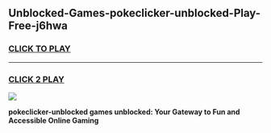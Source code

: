 
## Unblocked-Games-pokeclicker-unblocked-Play-Free-j6hwa
<h3>
<a href="https://premium76.site?title=pokeclicker-unblocked&ref=10A">CLICK TO PLAY</a></h3>
<hr>

<h3>
<a href="https://premium76.site?title=pokeclicker-unblocked&ref=10A">CLICK 2 PLAY</a>
  
</h3>

<a href="https://premium76.site?title=pokeclicker-unblocked&ref=10A"><img src="https://clearcache.store/games.png"></a>


**pokeclicker-unblocked games unblocked: Your Gateway to Fun and Accessible Online Gaming**
